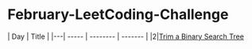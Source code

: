 # February-LeetCoding-Challenge

| Day | Title |
|---| ----- | -------- | ------- |
|2|[Trim a Binary Search Tree](https://leetcode.com/explore/challenge/card/february-leetcoding-challenge-2021/584/week-1-february-1st-february-7th/3626/)
